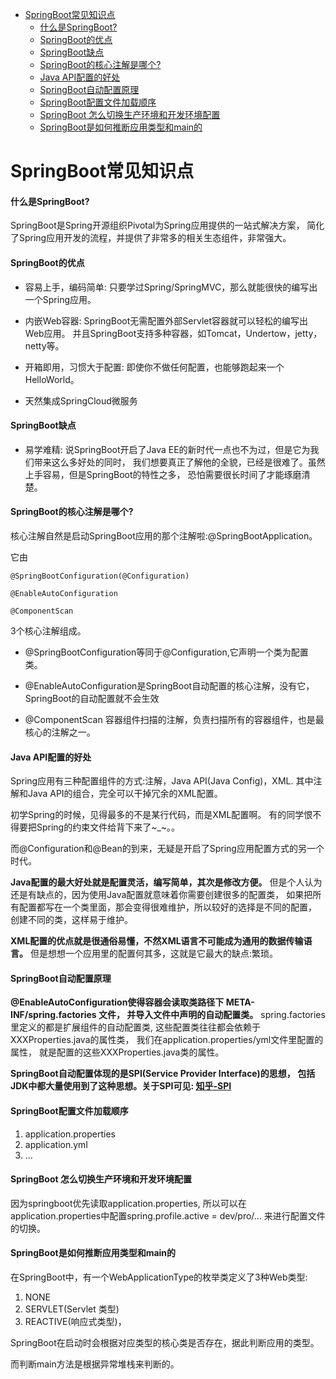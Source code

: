 <!-- TOC -->

  * [SpringBoot常见知识点](#springboot常见知识点)
       * [什么是SpringBoot?](#什么是springboot)
       * [SpringBoot的优点](#springboot的优点)
       * [SpringBoot缺点](#springboot缺点)
       * [SpringBoot的核心注解是哪个?](#springboot的核心注解是哪个)
       * [Java API配置的好处](#java-api配置的好处)
       * [SpringBoot自动配置原理](#springboot自动配置原理)
       * [SpringBoot配置文件加载顺序](#springboot配置文件加载顺序)
       * [SpringBoot 怎么切换生产环境和开发环境配置](#springboot-怎么切换生产环境和开发环境配置)
       * [SpringBoot是如何推断应用类型和main的](#springboot是如何推断应用类型和main的)


<!-- /TOC -->


# SpringBoot常见知识点

#### 什么是SpringBoot?

SpringBoot是Spring开源组织Pivotal为Spring应用提供的一站式解决方案，
简化了Spring应用开发的流程，并提供了非常多的相关生态组件，非常强大。

#### SpringBoot的优点

- 容易上手，编码简单: 只要学过Spring/SpringMVC，那么就能很快的编写出一个Spring应用。

- 内嵌Web容器: SpringBoot无需配置外部Servlet容器就可以轻松的编写出Web应用。
  并且SpringBoot支持多种容器，如Tomcat，Undertow，jetty，netty等。

- 开箱即用，习惯大于配置: 即使你不做任何配置，也能够跑起来一个HelloWorld。

- 天然集成SpringCloud微服务

#### SpringBoot缺点

- 易学难精: 说SpringBoot开启了Java EE的新时代一点也不为过，但是它为我们带来这么多好处的同时，
我们想要真正了解他的全貌，已经是很难了。虽然上手容易，但是SpringBoot的特性之多，
恐怕需要很长时间了才能琢磨清楚。

#### SpringBoot的核心注解是哪个?
核心注解自然是启动SpringBoot应用的那个注解啦:@SpringBootApplication。

它由

````text
@SpringBootConfiguration(@Configuration)

@EnableAutoConfiguration

@ComponentScan 
````

3个核心注解组成。

- @SpringBootConfiguration等同于@Configuration,它声明一个类为配置类。

- @EnableAutoConfiguration是SpringBoot自动配置的核心注解，没有它，
SpringBoot的自动配置就不会生效

- @ComponentScan 容器组件扫描的注解，负责扫描所有的容器组件，也是最核心的注解之一。

#### Java API配置的好处

Spring应用有三种配置组件的方式:注解，Java API(Java Config)，XML.
其中注解和Java API的组合，完全可以干掉冗余的XML配置。

初学Spring的时候，见得最多的不是某行代码，而是XML配置啊。
有的同学恨不得要把Spring的约束文件给背下来了~_~。。

而@Configuration和@Bean的到来，无疑是开启了Spring应用配置方式的另一个时代。

**Java配置的最大好处就是配置灵活，编写简单，其次是修改方便。**
但是个人认为还是有缺点的，因为使用Java配置就意味着你需要创建很多的配置类，
如果把所有配置都写在一个类里面，那会变得很难维护，所以较好的选择是不同的配置，
创建不同的类，这样易于维护。

**XML配置的优点就是很通俗易懂，不然XML语言不可能成为通用的数据传输语言。**
但是想想一个应用里的配置何其多，这就是它最大的缺点:繁琐。

#### SpringBoot自动配置原理

**@EnableAutoConfiguration使得容器会读取类路径下 META-INF/spring.factories 文件，
并导入文件中声明的自动配置类。**
spring.factories里定义的都是扩展组件的自动配置类,
这些配置类往往都会依赖于XXXProperties.java的属性类，
我们在application.properties/yml文件里配置的属性，
就是配置的这些XXXProperties.java类的属性。

**SpringBoot自动配置体现的是SPI(Service Provider Interface)的思想，
包括JDK中都大量使用到了这种思想。关于SPI可见: [知乎-SPI](https://zhuanlan.zhihu.com/p/28909673)**

#### SpringBoot配置文件加载顺序
1. application.properties
2. application.yml
3. ...

#### SpringBoot 怎么切换生产环境和开发环境配置
因为springboot优先读取application.properties,
所以可以在application.properties中配置spring.profile.active = dev/pro/...
来进行配置文件的切换。

#### SpringBoot是如何推断应用类型和main的

在SpringBoot中，有一个WebApplicationType的枚举类定义了3种Web类型:

1. NONE
2. SERVLET(Servlet 类型)
3. REACTIVE(响应式类型)，

SpringBoot在启动时会根据对应类型的核心类是否存在，据此判断应用的类型。

而判断main方法是根据异常堆栈来判断的。